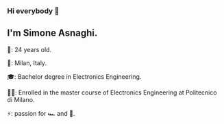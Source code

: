 ### Hi everybody 👋

## I'm Simone Asnaghi.

🎂: 24 years old.

🏡: Milan, Italy.

🎓: Bachelor degree in Electronics Engineering.

👨‍🎓: Enrolled in the master course of Electronics Engineering at Politecnico di Milano.

⚡️: passion for 🏎 and 🏀.
